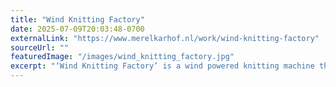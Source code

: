 ```yaml
---
title: "Wind Knitting Factory"
date: 2025-07-09T20:03:48-0700
externalLink: "https://www.merelkarhof.nl/work/wind-knitting-factory"
sourceUrl: ""
featuredImage: "/images/wind_knitting_factory.jpg"
excerpt: "‘Wind Knitting Factory’ is a wind powered knitting machine that is attached to the facade of a building. The blades embrace more than a meter in diameter, and the wind that is cached by the mill drives the machine. Like that a long scarf gets knitted along the building downward. When it is windy the machine knits fast and with less wind the machine knits slowly. "
--- 
```

